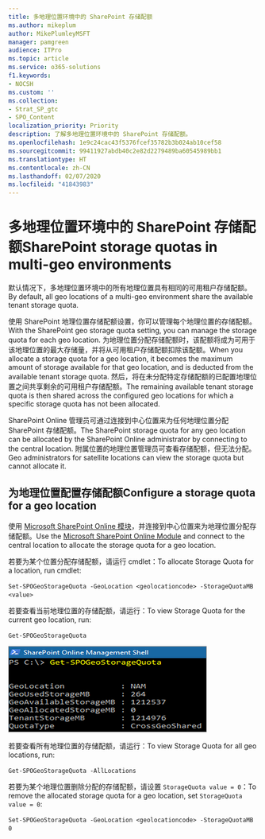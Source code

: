 ```yaml
---
title: 多地理位置环境中的 SharePoint 存储配额
ms.author: mikeplum
author: MikePlumleyMSFT
manager: pamgreen
audience: ITPro
ms.topic: article
ms.service: o365-solutions
f1.keywords:
- NOCSH
ms.custom: ''
ms.collection:
- Strat_SP_gtc
- SPO_Content
localization_priority: Priority
description: 了解多地理位置环境中的 SharePoint 存储配额。
ms.openlocfilehash: 1e9c24cac43f5376fcef35782b3b024ab10cef58
ms.sourcegitcommit: 99411927abdb40c2e82d2279489ba60545989bb1
ms.translationtype: HT
ms.contentlocale: zh-CN
ms.lasthandoff: 02/07/2020
ms.locfileid: "41843983"
---
```

# <a name="sharepoint-storage-quotas-in-multi-geo-environments"></a><span data-ttu-id="f936e-103">多地理位置环境中的 SharePoint 存储配额</span><span class="sxs-lookup"><span data-stu-id="f936e-103">SharePoint storage quotas in multi-geo environments</span></span>

<span data-ttu-id="f936e-104">默认情况下，多地理位置环境中的所有地理位置具有相同的可用租户存储配额。</span><span class="sxs-lookup"><span data-stu-id="f936e-104">By default, all geo locations of a multi-geo environment share the available tenant storage quota.</span></span>

<span data-ttu-id="f936e-105">使用 SharePoint 地理位置存储配额设置，你可以管理每个地理位置的存储配额。</span><span class="sxs-lookup"><span data-stu-id="f936e-105">With the SharePoint geo storage quota setting, you can manage the storage quota for each geo location.</span></span> <span data-ttu-id="f936e-106">为地理位置分配存储配额时，该配额将成为可用于该地理位置的最大存储量，并将从可用租户存储配额扣除该配额。</span><span class="sxs-lookup"><span data-stu-id="f936e-106">When you allocate a storage quota for a geo location, it becomes the maximum amount of storage available for that geo location, and is deducted from the available tenant storage quota.</span></span> <span data-ttu-id="f936e-107">然后，将在未分配特定存储配额的已配置地理位置之间共享剩余的可用租户存储配额。</span><span class="sxs-lookup"><span data-stu-id="f936e-107">The remaining available tenant storage quota is then shared across the configured geo locations for which a specific storage quota has not been allocated.</span></span>

<span data-ttu-id="f936e-108">SharePoint Online 管理员可通过连接到中心位置来为任何地理位置分配 SharePoint 存储配额。</span><span class="sxs-lookup"><span data-stu-id="f936e-108">The SharePoint storage quota for any geo location can be allocated by the SharePoint Online administrator by connecting to the central location.</span></span> <span data-ttu-id="f936e-109">附属位置的地理位置管理员可查看存储配额，但无法分配。</span><span class="sxs-lookup"><span data-stu-id="f936e-109">Geo administrators for satellite locations can view the storage quota but cannot allocate it.</span></span>

## <a name="configure-a-storage-quota-for-a-geo-location"></a><span data-ttu-id="f936e-110">为地理位置配置存储配额</span><span class="sxs-lookup"><span data-stu-id="f936e-110">Configure a storage quota for a geo location</span></span>

<span data-ttu-id="f936e-111">使用 [Microsoft SharePoint Online 模块](https://www.microsoft.com/download/details.aspx?id=35588 )，并连接到中心位置来为地理位置分配存储配额。</span><span class="sxs-lookup"><span data-stu-id="f936e-111">Use the [Microsoft SharePoint Online Module](https://www.microsoft.com/download/details.aspx?id=35588 ) and connect to the central location to allocate the storage quota for a geo location.</span></span> 

<span data-ttu-id="f936e-112">若要为某个位置分配存储配额，请运行 cmdlet：</span><span class="sxs-lookup"><span data-stu-id="f936e-112">To allocate Storage Quota for a location, run cmdlet:</span></span>

`Set-SPOGeoStorageQuota -GeoLocation <geolocationcode> -StorageQuotaMB <value>`

<span data-ttu-id="f936e-113">若要查看当前地理位置的存储配额，请运行：</span><span class="sxs-lookup"><span data-stu-id="f936e-113">To view Storage Quota for the current geo location, run:</span></span>

`Get-SPOGeoStorageQuota`

![显示 Get-SPOGeoStorageQuota cmdlet 的 PowerShell 窗口的屏幕截图](media/multi-geo-storage-quota.png)

<span data-ttu-id="f936e-115">若要查看所有地理位置的存储配额，请运行：</span><span class="sxs-lookup"><span data-stu-id="f936e-115">To view Storage Quota for all geo locations, run:</span></span>

`Get-SPOGeoStorageQuota -AllLocations`

<span data-ttu-id="f936e-116">若要为某个地理位置删除分配的存储配额，请设置 `StorageQuota value = 0`：</span><span class="sxs-lookup"><span data-stu-id="f936e-116">To remove the allocated storage quota for a geo location, set `StorageQuota value = 0`:</span></span>

`Set-SPOGeoStorageQuota -GeoLocation <geolocationcode> -StorageQuotaMB 0`

